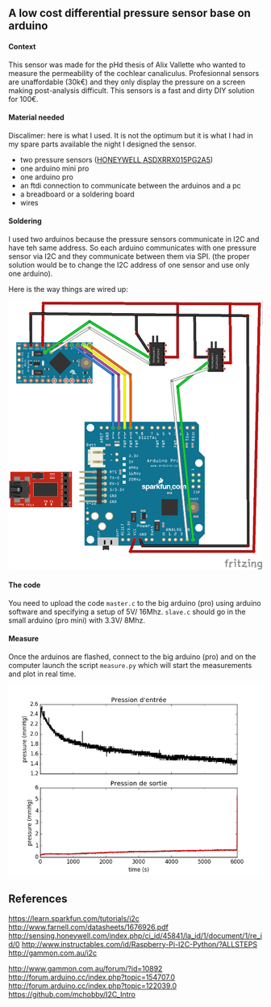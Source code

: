 ## A low cost differential pressure sensor base on arduino

#### Context

This sensor was made for the pHd thesis of Alix Vallette who wanted to measure the permeability of the cochlear canaliculus. Profesionnal sensors are unaffordable (30k€) and they only display the pressure on a screen making post-analysis difficult. This sensors is a fast and dirty DIY solution for 100€. 

#### Material needed

Discalimer: here is what I used. It is not the optimum but it is what I had in my spare parts available the night I designed the sensor. 

- two pressure sensors ([HONEYWELL  ASDXRRX015PG2A5](http://fr.farnell.com/webapp/wcs/stores/servlet/ProductDisplay?catalogId=15001&langId=-2&urlRequestType=Base&partNumber=1784702&storeId=10160))
- one arduino mini pro
- one arduino pro
- an ftdi connection to communicate between the arduinos and a pc
- a breadboard or a soldering board
- wires

#### Soldering 

I used two arduinos because the pressure sensors communicate in I2C and have teh same address. So each arduino communicates with one pressure sensor via I2C and they communicate between them via SPI. (the proper solution would be to change the I2C address of one sensor and use only one arduino).

Here is the way things are wired up:

![Electronic scheme](/doc/electronics.png)

#### The code

You need to upload the code `master.c` to the big arduino (pro) using arduino software and specifying a setup of 5V/ 16Mhz. `slave.c` should go in the small arduino (pro mini) with 3.3V/ 8Mhz.

#### Measure

Once the arduinos are flashed, connect to the big arduino (pro) and on the computer launch the script `measure.py` which will start the measurements and plot in real time.

![Electronic scheme](/doc/plot_6.png)

## References

https://learn.sparkfun.com/tutorials/i2c
http://www.farnell.com/datasheets/1676926.pdf
http://sensing.honeywell.com/index.php/ci_id/45841/la_id/1/document/1/re_id/0
http://www.instructables.com/id/Raspberry-Pi-I2C-Python/?ALLSTEPS
http://gammon.com.au/i2c

http://www.gammon.com.au/forum/?id=10892
http://forum.arduino.cc/index.php?topic=154707.0
http://forum.arduino.cc/index.php?topic=122039.0
https://github.com/mchobby/I2C_Intro